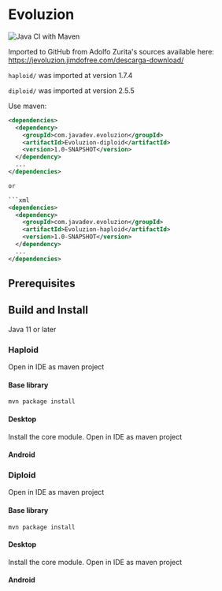 # Evoluzion
![Java CI with Maven](https://github.com/allenday/Evoluzion/workflows/Java%20CI%20with%20Maven/badge.svg)

Imported to GitHub from Adolfo Zurita's sources available here:
https://jevoluzion.jimdofree.com/descarga-download/

`haploid/` was imported at version 1.7.4

`diploid/` was imported at version 2.5.5

Use maven:

```xml
<dependencies>
  <dependency>
    <groupId>com.javadev.evoluzion</groupId>
    <artifactId>Evoluzion-diploid</artifactId>
    <version>1.0-SNAPSHOT</version>
  </dependency>
  ...
</dependencies>

or

```xml
<dependencies>
  <dependency>
    <groupId>com.javadev.evoluzion</groupId>
    <artifactId>Evoluzion-haploid</artifactId>
    <version>1.0-SNAPSHOT</version>
  </dependency>
  ...
</dependencies>
```

## Prerequisites

## Build and Install

Java 11 or later

### Haploid

Open in IDE as maven project

#### Base library

`mvn package install`

#### Desktop

Install the core module.
Open in IDE as maven project

#### Android

### Diploid

Open in IDE as maven project

#### Base library

`mvn package install`

#### Desktop

Install the core module.
Open in IDE as maven project

#### Android


